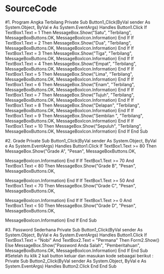 # SourceCode
#1. Program Angka Terbilang
Private Sub Button1_Click(ByVal sender As System.Object, ByVal e As System.EventArgs)
Handles Button1.Click
If TextBox1.Text = 1 Then
MessageBox.Show("Satu", "Terbilang", MessageBoxButtons.OK,
MessageBoxIcon.Information)
End If
If TextBox1.Text = 2 Then
MessageBox.Show("Dua", "Terbilang", MessageBoxButtons.OK,
MessageBoxIcon.Information)
End If
If TextBox1.Text = 3 Then
MessageBox.Show("Tiga", "Terbilang", MessageBoxButtons.OK,
MessageBoxIcon.Information)
End If
If TextBox1.Text = 4 Then
MessageBox.Show("Empat", "Terbilang", MessageBoxButtons.OK,
MessageBoxIcon.Information)
End If
If TextBox1.Text = 5 Then
MessageBox.Show("Lima", "Terbilang", MessageBoxButtons.OK,
MessageBoxIcon.Information)
End If
If TextBox1.Text = 6 Then
MessageBox.Show("Enam", "Terbilang", MessageBoxButtons.OK,
MessageBoxIcon.Information)
End If
If TextBox1.Text = 7 Then
MessageBox.Show("Tujuh", "Terbilang", MessageBoxButtons.OK,
MessageBoxIcon.Information)
End If
If TextBox1.Text = 8 Then
MessageBox.Show("Delapan", "Terbilang", MessageBoxButtons.OK,
MessageBoxIcon.Information)
End If
If TextBox1.Text = 9 Then
MessageBox.Show("Sembilan ", "Terbilang", MessageBoxButtons.OK,
MessageBoxIcon.Information)
End If
If TextBox1.Text = 10 Then
MessageBox.Show("Sepuluh", "Terbilang", MessageBoxButtons.OK,
MessageBoxIcon.Information)
End If
End Sub

#2. Grade
Private Sub Button1_Click(ByVal sender As System.Object, ByVal e As System.EventArgs)
Handles Button1.Click
If TextBox1.Text >= 80 Then
MessageBox.Show("Grade A", "Pesan", MessageBoxButtons.OK,

MessageBoxIcon.Information)
End If
If TextBox1.Text >= 70 And TextBox1.Text < 80 Then
MessageBox.Show("Grade B", "Pesan", MessageBoxButtons.OK,

MessageBoxIcon.Information)
End If
If TextBox1.Text >= 50 And TextBox1.Text < 70 Then
MessageBox.Show("Grade C", "Pesan", MessageBoxButtons.OK,

MessageBoxIcon.Information)
End If
If TextBox1.Text >= 0 And TextBox1.Text < 50 Then
MessageBox.Show("Grade D", "Pesan", MessageBoxButtons.OK,

MessageBoxIcon.Information)
End If
End Sub

#3. Password Sederhana
Private Sub Button1_Click(ByVal sender As System.Object, ByVal e As System.EventArgs)
Handles Button1.Click
If TextBox1.Text = "Nobi" And TextBox2.Text = "Permana" Then
Form2.Show()
Else
MessageBox.Show("Password Anda Salah", "Pemberitahuan", MessageBoxButtons.OK,
MessageBoxIcon.Information)
End If
End Sub
#Setelah itu klik 2 kali button keluar dan masukan kode sebaagai berikut :
Private Sub Button2_Click(ByVal sender As System.Object, ByVal e As
System.EventArgs) Handles Button2.Click
End
End Sub

